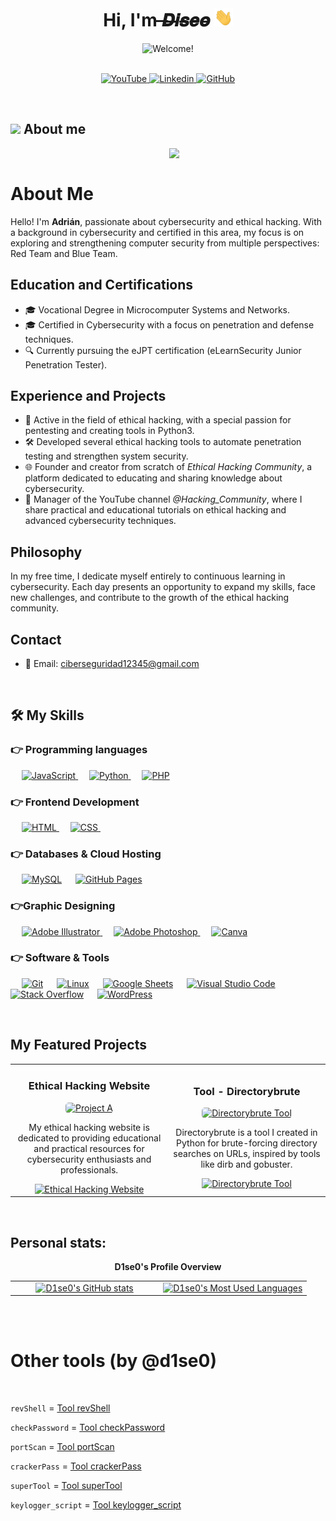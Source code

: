 <div align="center">
<h1> Hi, I'm  ̶𝑫̶𝒊̶𝒔̶𝒆̶𝒐̶  <img src="https://github.com/ABSphreak/ABSphreak/blob/master/gifs/Hi.gif" width="30px"></h1>

</div>

<div align="center" width="50">

<img src="https://github.com/D1se0/D1se0/assets/164921056/90a9e063-8c3e-4a2c-8303-4a24be13061d" alt="Welcome!" width="1000"/>

</div>

<br>


<p>
<div align="center">
  <a href="https://www.youtube.com/channel/UCTYFCMrN3NLa70bmpjRB--g" target="_blank">
  <img src="https://img.shields.io/badge/YouTube-%23FF0000.svg?tab=followers&logo=YouTube&logoColor=white" alt="YouTube">
</a>
  <a href="https://www.linkedin.com/in/adriaangaarcialopez" target="_blank">
  <img src="https://img.shields.io/badge/Linkedin-%230074D9.svg?logo=Linkedin&logoColor=white" alt="Linkedin">
</a>
  <a href="https://github.com/D1se0">
  <img src="https://img.shields.io/github/followers/D1se0?tab=followers&style=social" alt="GitHub">
</a>
</div>
</p>
 
<br>

## <picture><img src = "https://github.com/7oSkaaa/7oSkaaa/blob/main/Images/about_me.gif?raw=true" width = 50px></picture> About me

<picture> <img align="right" src="https://github.com/7oSkaaa/7oSkaaa/blob/main/Images/Right_Side.gif?raw=true" width = 250px></picture>

<br>

<h1>About Me</h1>
    <p>Hello! I'm <strong>Adrián</strong>, passionate about cybersecurity and ethical hacking. With a background in cybersecurity and certified in this area, my focus is on exploring and strengthening computer security from multiple perspectives: Red Team and Blue Team.</p>

  <h2>Education and Certifications</h2>
    <ul>
        <li>🎓 Vocational Degree in Microcomputer Systems and Networks.</li>
        <li>🎓 Certified in Cybersecurity with a focus on penetration and defense techniques.</li>
        <li>🔍 Currently pursuing the eJPT certification (eLearnSecurity Junior Penetration Tester).</li>
    </ul>

  <h2>Experience and Projects</h2>
    <ul>
        <li>
💼 Active in the field of ethical hacking, with a special passion for pentesting and creating tools in Python3.</li>
        <li>🛠️ Developed several ethical hacking tools to automate penetration testing and strengthen system security.</li>
        <li>🌐 Founder and creator from scratch of <em>Ethical Hacking Community</em>, a platform dedicated to educating and sharing knowledge about cybersecurity.</li>
        <li>🎥 Manager of the YouTube channel <em>@Hacking_Community</em>, where I share practical and educational tutorials on ethical hacking and advanced cybersecurity techniques.</li>
    </ul>

  <h2>Philosophy</h2>
    <p>In my free time, I dedicate myself entirely to continuous learning in cybersecurity. Each day presents an opportunity to expand my skills, face new challenges, and contribute to the growth of the ethical hacking community.</p>

  <h2>Contact</h2>
    <ul>
        <li>📧 Email: <a href="mailto:ciberseguridad12345@email.com">ciberseguridad12345@gmail.com</a></li>
    </ul>

<br>

## 🛠️ My Skills

### 👉 Programming languages

<p align="left"> 
  &emsp;
  <a href="https://developer.mozilla.org/en-US/docs/Web/JavaScript" target="_blank"> 
     <img alt="JavaScript" src="https://img.shields.io/badge/JavaScript%20-%23F7DF1E.svg?logo=javascript&logoColor=black">
   </a>
  &emsp;
   <a href="https://www.python.org" target="_blank">
    <img alt="Python" src="https://img.shields.io/badge/Python%20-%2314354C.svg?logo=python&logoColor=white">
  </a>
  &emsp;
  <a href="https://www.php.net/">
    <img alt="PHP" src="https://img.shields.io/badge/PHP-%23777BB4.svg?logo=php&logoColor=white"/>
  </a>
</p>

### 👉 Frontend Development
<p align="left"> 
  &emsp; 
  <a href="https://www.w3.org/html/" target="_blank"> 
   <img alt="HTML" src="https://img.shields.io/badge/HTML5%20-%23E34F26.svg?logo=html5&logoColor=white">
  </a>   
  &emsp;
  <a href="https://www.w3schools.com/css/" target="_blank">
    <img alt="CSS" src="https://img.shields.io/badge/CSS%20-%231572B6.svg?logo=css3&logoColor=white">
  </a> 
   &emsp;
</p>

### 👉 Databases & Cloud Hosting
<p align="left">
  &emsp;
    <a href="https://www.mysql.com/"><img alt="MySQL" src="https://img.shields.io/badge/MySQL-%2300758f?style=flat&logo=mysql&logoColor=white"></a>
  &emsp;
    <a href="https://www.github.com"><img alt="GitHub Pages" src="https://img.shields.io/badge/GitHub%20Pages-555555.svg?style=flat&logo=github&logoColor=white"></a>
  &emsp;
 </p>
  
### 👉Graphic Designing
<p align="left">
  &emsp;
   <a href="https://www.adobe.com/in/products/illustrator.html" target="_blank"> 
    <img alt="Adobe Illustrator" src="https://img.shields.io/badge/Adobe Illustrator-%23FF9A00.svg?style=flat&logo=adobeillustrator&logoColor=white"/>
  </a> 
   &emsp;
   <a href="https://www.adobe.com/in/products/photoshop.html" target="_blank"> 
    <img alt="Adobe Photoshop" src="https://img.shields.io/badge/Adobe Photoshop-%230074D9.svg?style=flat&logo=adobephotoshop&logoColor=white"/>
  </a> 
    &emsp;
  <a href="#">
  	<img alt="Canva" src="https://img.shields.io/badge/Canva-%2300C4CC.svg?style=flat&logo=Canva&logoColor=white"/>
  </a>
 </p>

 ### 👉 Software & Tools
 
<p>
  &emsp;
    <a href="#"><img alt="Git" src="https://img.shields.io/badge/Git%20-%23F05033.svg?logo=git&logoColor=white"></a>
  &emsp;
    <a href="#"><img alt="Linux" src="https://img.shields.io/badge/Linux-FCC624?style=flat&logo=linux&logoColor=black"></a>
  &emsp;
    <a href="#"><img alt="Google Sheets" src="https://img.shields.io/badge/Google%20Sheets%20-%2334A853.svg?logo=google%20sheets&logoColor=white"></a>
  &emsp;
    <a href="#"><img alt="Visual Studio Code" src="https://img.shields.io/badge/Visual%20Studio%20Code-0078d7.svg?logo=visual-studio-code&logoColor=white"></a>
  &emsp;
    <a href="#"><img alt="Stack Overflow" src="https://img.shields.io/badge/-Stack%20Overflow-FE7A16?logo=stack-overflow&logoColor=white"></a>
  &emsp;
    <a href="#"><img alt="WordPress" src="https://img.shields.io/badge/-WordPress-1F497D.svg?logo=wordpress&logoColor=white"></a>
  &emsp;
</p>

<br>

## My Featured Projects

<div align="center">

<table>
  <tr>
    <td align="center" width="50%">
      <h3>Ethical Hacking Website</h3>
      <a href="https://github.com/D1se0/hacklab.github.io">
        <img src="https://github.com/D1se0/D1se0/assets/164921056/d1e47bfc-1c97-41ac-8fb8-8d00903277ef" alt="Project A" style="width: 100%; max-height: 200px; border-radius: 5px;">
      </a>
      <p>My ethical hacking website is dedicated to providing educational and practical resources for cybersecurity enthusiasts and professionals.</p>
      <a href="https://github.com/D1se0/hacklab.github.io">
        <img src="https://img.shields.io/badge/Ethical_Hacking_Website-View_Code-00758f.svg" alt="Ethical Hacking Website">
      </a>
    </td>
    <td align="center" width="50%">
      <h3>Tool - Directorybrute</h3>
      <a href="https://github.com/D1se0/directorybrute">
        <img src="https://github.com/D1se0/D1se0/assets/164921056/28c2624b-2ae8-45e8-973c-d43d25fb97bf" alt="Directorybrute Tool" style="width: 100%; max-height: 200px; border-radius: 5px;">
      </a>
      <p>Directorybrute is a tool I created in Python for brute-forcing directory searches on URLs, inspired by tools like dirb and gobuster.</p>
      <a href="https://github.com/D1se0/directorybrute">
        <img src="https://img.shields.io/badge/Directorybrute-View_Code-00758f.svg" alt="Directorybrute Tool">
      </a>
    </td>
  </tr>
</table>

</div>

<br>

## Personal stats:

<section align="center">
    <p><b>D1se0's Profile Overview</b></p>
</section>

<div align="center">
  <table>
    <tr>
      <td align="center" width="50%">
        <a href="https://github.com/D1se0">
          <img src="https://github-readme-stats.vercel.app/api?username=D1se0&show_icons=true&theme=dark&count_private=true&hide_border=true&bg_color=151515&title_color=00758f&icon_color=79ff97&text_color=ffffff" alt="D1se0's GitHub stats">
        </a>
      </td>
      <td align="center" width="50%">
        <a href="https://github.com/D1se0">
          <img src="https://github-readme-stats.vercel.app/api/top-langs/?username=D1se0&layout=compact&theme=dark&hide_border=true&bg_color=151515&title_color=00758f&text_color=ffffff" alt="D1se0's Most Used Languages">
        </a>
      </td>
    </tr>
  </table>
</div>

<br><br>

# Other tools (by @d1se0)

<br>

`revShell` = [Tool revShell](https://github.com/D1se0/revShell)

`checkPassword` = [Tool checkPassword](https://github.com/D1se0/checkPassword)

`portScan` = [Tool portScan](https://github.com/D1se0/portScan/tree/main)

`crackerPass` = [Tool crackerPass](https://github.com/D1se0/crackerPass/tree/main)

`superTool` = [Tool superTool](https://github.com/D1se0/superTool/tree/main)

`keylogger_script` = [Tool keylogger_script](https://github.com/D1se0/keylogger_script/tree/main)

<!--!

**D1se0/D1se0** is a ✨ _special_ ✨ repository because its `README.md` (this file) appears on your GitHub profile.

Here are some ideas to get you started:

- 🔭 I’m currently working on ...
- 🌱 I’m currently learning ...
- 👯 I’m looking to collaborate on ...
- 🤔 I’m looking for help with 
...
- 💬 Ask me about ...
- 📫 How to reach me: ...
- 😄 Pronouns: ...
- ⚡ Fun fact: ...
-->
